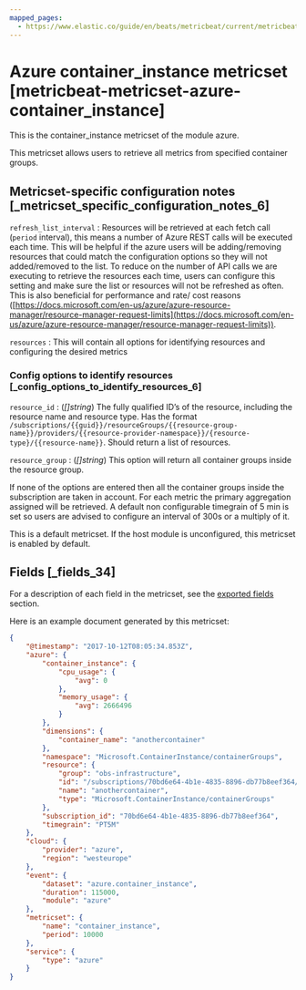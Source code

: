 ```yaml
---
mapped_pages:
  - https://www.elastic.co/guide/en/beats/metricbeat/current/metricbeat-metricset-azure-container_instance.html
---
```


# Azure container_instance metricset [metricbeat-metricset-azure-container_instance]

This is the container_instance metricset of the module azure.

This metricset allows users to retrieve all metrics from specified container groups.


## Metricset-specific configuration notes [_metricset_specific_configuration_notes_6]

`refresh_list_interval`
:   Resources will be retrieved at each fetch call (`period` interval), this means a number of Azure REST calls will be executed each time. This will be helpful if the azure users will be adding/removing resources that could match the configuration options so they will not added/removed to the list. To reduce on the number of API calls we are executing to retrieve the resources each time, users can configure this setting and make sure the list or resources will not be refreshed as often. This is also beneficial for performance and rate/ cost reasons ([https://docs.microsoft.com/en-us/azure/azure-resource-manager/resource-manager-request-limits](https://docs.microsoft.com/en-us/azure/azure-resource-manager/resource-manager-request-limits)).

`resources`
:   This will contain all options for identifying resources and configuring the desired metrics


### Config options to identify resources [_config_options_to_identify_resources_6]

`resource_id`
:   (*[]string*) The fully qualified ID’s of the resource, including the resource name and resource type. Has the format `/subscriptions/{{guid}}/resourceGroups/{{resource-group-name}}/providers/{{resource-provider-namespace}}/{resource-type}/{{resource-name}}`. Should return a list of resources.

`resource_group`
:   (*[]string*) This option will return all container groups inside the resource group.

If none of the options are entered then all the container groups inside the subscription are taken in account. For each metric the primary aggregation assigned will be retrieved. A default non configurable timegrain of 5 min is set so users are advised to configure an interval of 300s or  a multiply of it.

This is a default metricset. If the host module is unconfigured, this metricset is enabled by default.

## Fields [_fields_34]

For a description of each field in the metricset, see the [exported fields](/reference/metricbeat/exported-fields-azure.md) section.

Here is an example document generated by this metricset:

```json
{
    "@timestamp": "2017-10-12T08:05:34.853Z",
    "azure": {
        "container_instance": {
            "cpu_usage": {
                "avg": 0
            },
            "memory_usage": {
                "avg": 2666496
            }
        },
        "dimensions": {
            "container_name": "anothercontainer"
        },
        "namespace": "Microsoft.ContainerInstance/containerGroups",
        "resource": {
            "group": "obs-infrastructure",
            "id": "/subscriptions/70bd6e64-4b1e-4835-8896-db77b8eef364/resourceGroups/obs-infrastructure/providers/Microsoft.ContainerInstance/containerGroups/anothercontainer",
            "name": "anothercontainer",
            "type": "Microsoft.ContainerInstance/containerGroups"
        },
        "subscription_id": "70bd6e64-4b1e-4835-8896-db77b8eef364",
        "timegrain": "PT5M"
    },
    "cloud": {
        "provider": "azure",
        "region": "westeurope"
    },
    "event": {
        "dataset": "azure.container_instance",
        "duration": 115000,
        "module": "azure"
    },
    "metricset": {
        "name": "container_instance",
        "period": 10000
    },
    "service": {
        "type": "azure"
    }
}
```


